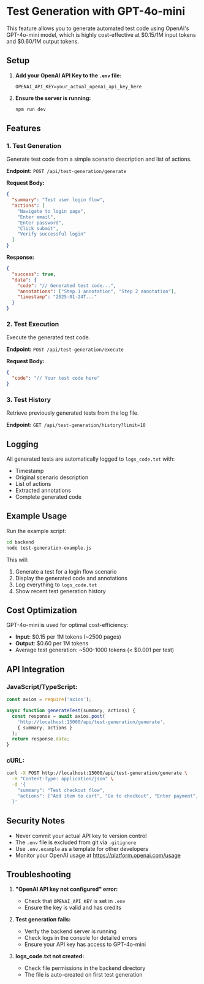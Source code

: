 # Test Generation with GPT-4o-mini

This feature allows you to generate automated test code using OpenAI's GPT-4o-mini model, which is highly cost-effective at $0.15/1M input tokens and $0.60/1M output tokens.

## Setup

1. **Add your OpenAI API Key to the `.env` file:**
   ```
   OPENAI_API_KEY=your_actual_openai_api_key_here
   ```

2. **Ensure the server is running:**
   ```bash
   npm run dev
   ```

## Features

### 1. Test Generation
Generate test code from a simple scenario description and list of actions.

**Endpoint:** `POST /api/test-generation/generate`

**Request Body:**
```json
{
  "summary": "Test user login flow",
  "actions": [
    "Navigate to login page",
    "Enter email",
    "Enter password",
    "Click submit",
    "Verify successful login"
  ]
}
```

**Response:**
```json
{
  "success": true,
  "data": {
    "code": "// Generated test code...",
    "annotations": ["Step 1 annotation", "Step 2 annotation"],
    "timestamp": "2025-01-24T..."
  }
}
```

### 2. Test Execution
Execute the generated test code.

**Endpoint:** `POST /api/test-generation/execute`

**Request Body:**
```json
{
  "code": "// Your test code here"
}
```

### 3. Test History
Retrieve previously generated tests from the log file.

**Endpoint:** `GET /api/test-generation/history?limit=10`

## Logging

All generated tests are automatically logged to `logs_code.txt` with:
- Timestamp
- Original scenario description
- List of actions
- Extracted annotations
- Complete generated code

## Example Usage

Run the example script:
```bash
cd backend
node test-generation-example.js
```

This will:
1. Generate a test for a login flow scenario
2. Display the generated code and annotations
3. Log everything to `logs_code.txt`
4. Show recent test generation history

## Cost Optimization

GPT-4o-mini is used for optimal cost-efficiency:
- **Input**: $0.15 per 1M tokens (~2500 pages)
- **Output**: $0.60 per 1M tokens
- Average test generation: ~500-1000 tokens (< $0.001 per test)

## API Integration

### JavaScript/TypeScript:
```javascript
const axios = require('axios');

async function generateTest(summary, actions) {
  const response = await axios.post(
    'http://localhost:15000/api/test-generation/generate',
    { summary, actions }
  );
  return response.data;
}
```

### cURL:
```bash
curl -X POST http://localhost:15000/api/test-generation/generate \
  -H "Content-Type: application/json" \
  -d '{
    "summary": "Test checkout flow",
    "actions": ["Add item to cart", "Go to checkout", "Enter payment", "Submit order"]
  }'
```

## Security Notes

- Never commit your actual API key to version control
- The `.env` file is excluded from git via `.gitignore`
- Use `.env.example` as a template for other developers
- Monitor your OpenAI usage at https://platform.openai.com/usage

## Troubleshooting

1. **"OpenAI API key not configured" error:**
   - Check that `OPENAI_API_KEY` is set in `.env`
   - Ensure the key is valid and has credits

2. **Test generation fails:**
   - Verify the backend server is running
   - Check logs in the console for detailed errors
   - Ensure your API key has access to GPT-4o-mini

3. **logs_code.txt not created:**
   - Check file permissions in the backend directory
   - The file is auto-created on first test generation
